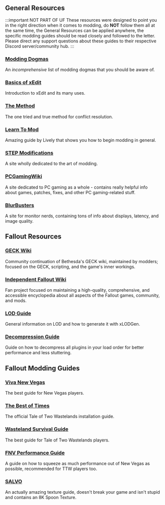 ## General Resources

:::important NOT PART OF UF
These resources were designed to point you in the right direction when it comes to modding, do **NOT** follow them all at the same time, the General Resources can be applied anywhere, the specific modding guides should be read closely and followed to the letter. Please direct any support questions about these guides to their respective Discord server/community hub.
:::

### [Modding Dogmas](https://moddinglinked.com/dogmas.html)

An *incomprehensive* list of modding dogmas that you should be aware of.

### [Basics of xEdit](https://moddinglinked.com/xedit.html)

Introduction to xEdit and its many uses.

### [The Method](https://moddinglinked.com/themethod.html)

The one tried and true method for conflict resolution.

### [Learn To Mod](https://github.com/LivelyDismay/Learn-To-Mod/wiki)

Amazing guide by Lively that shows you how to begin modding in general.

### [STEP Modifications](https://stepmodifications.org/)

A site wholly dedicated to the art of modding.

### [PCGamingWiki](https://www.pcgamingwiki.com/wiki/Home)

A site dedicated to PC gaming as a whole - contains really helpful info about games, patches, fixes, and other PC gaming-related stuff.

### [BlurBusters](https://blurbusters.com/)

A site for monitor nerds, containing tons of info about displays, latency, and image quality.

## Fallout Resources

### [GECK Wiki](https://geckwiki.com/index.php/Main_Page)

Community continuation of Bethesda's GECK wiki, maintained by modders; focused on the GECK, scripting, and the game's inner workings.

### [Independent Fallout Wiki](https://fallout.wiki/wiki/Fallout_Wiki)

Fan project focused on maintaining a high-quality, comprehensive, and accessible encyclopedia about all aspects of the Fallout games, community, and mods.

### [LOD Guide](https://vivanewvegas.moddinglinked.com/lod.html)

General information on LOD and how to generate it with xLODGen.

### [Decompression Guide](https://vivanewvegas.moddinglinked.com/decompress.html)

Guide on how to decompress all plugins in your load order for better performance and less stuttering.

## Fallout Modding Guides

### [Viva New Vegas](https://vivanewvegas.moddinglinked.com)

The best guide for New Vegas players.

### [The Best of Times](https://thebestoftimes.moddinglinked.com)

The official Tale of Two Wastelands installation guide.

### [Wasteland Survival Guide](https://wastelandsurvival.guide)

The best guide for Tale of Two Wastelands players.

### [FNV Performance Guide](https://performance.moddinglinked.com/falloutnv.html)

A guide on how to squeeze as much performance out of New Vegas as possible, recommended for TTW players too.

### [SALVO](https://salamand3r.fail/salvo)

An actually amazing texture guide, doesn't break your game and isn't stupid and contains an 8K Spoon Texture.
